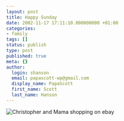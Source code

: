 ```yaml
---
layout: post
title: Happy Sunday
date: 2002-11-17 17:11:10.000000000 +01:00
categories:
- family
tags: []
status: publish
type: post
published: true
meta: {}
author:
  login: shanson
  email: papascott-wp@gmail.com
  display_name: PapaScott
  first_name: Scott
  last_name: Hanson
---
```

<p><img src="http://www.papascott.de/images/crhmama1102.jpg" border="0" alt="Christopher and Mama shopping on ebay" title="Christopher and Mama shopping on ebay" /></p>
